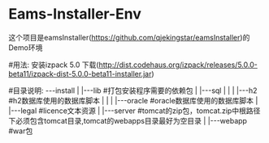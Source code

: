 Eams-Installer-Env
=============
这个项目是eamsInstaller(https://github.com/qjekingstar/eamsInstaller)的Demo环境

#用法:
  安装izpack 5.0 下载(http://dist.codehaus.org/izpack/releases/5.0.0-beta11/izpack-dist-5.0.0-beta11-installer.jar)

#目录说明:
---install
  |
  |---lib       #打包安装程序需要的依赖包
  |
  |---sql
  |  |
  |  |---h2     #h2数据库使用的数据库脚本
  |  |
  |  |---oracle #oracle数据库使用的数据库脚本
  |     
  |---legal     #licence文本资源
  |
  |---server    #tomcat的zip包，tomcat.zip中根路径下必须包含tomcat目录,tomcat的webapps目录最好为空目录
  |
  |---webapp    #war包
     
